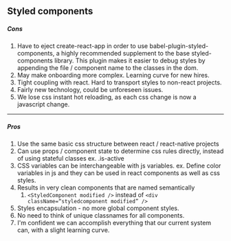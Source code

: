 ## Styled components

##### Cons

1. Have to eject create-react-app in order to use  babel-plugin-styled-components, a highly recommended supplement to the base styled-components library. This plugin makes it easier to debug styles by appending the file / component name to the classes in the dom.
2. May make onboarding more complex. Learning curve for new hires.
3. Tight coupling with react. Hard to transport styles to non-react projects.
4. Fairly new technology, could be unforeseen issues.
5. We lose css instant hot reloading, as each css change is now a javascript change.

---

##### Pros

1. Use the same basic css structure between react / react-native projects
2. Can use props / component state to determine css rules directly, instead of using stateful classes ex. .is-active
3. CSS variables can be interchangeable with js variables. ex. Define color variables in js and they can be used in react components as well as css styles.
4. Results in very clean components that are named semantically 
    1. `<StyledComponent modified />` instead of `<div className=“styledcomponent modified” />`
5. Styles encapsulation - no more global component styles.
6. No need to think of unique classnames for all components.
7. I'm confident we can accomplish everything that our current system can, with a slight learning curve.
